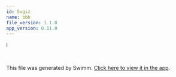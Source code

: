 ```yaml
---
id: 5ugiz
name: bbb
file_version: 1.1.0
app_version: 0.11.0
---
```


l

<br/>

This file was generated by Swimm. [Click here to view it in the app](https://swimm-web-app.web.app/repos/Z2l0aHViJTNBJTNBdGVzdC1naXRodWItYXBwJTNBJTNBc3dpbW1pbw==/docs/5ugiz).